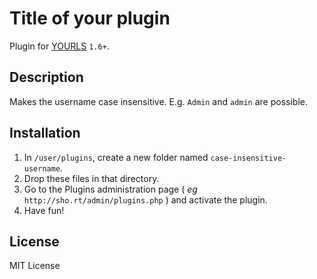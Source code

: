 Title of your plugin
====================

Plugin for [YOURLS](http://yourls.org) `1.6+`. 

Description
-----------
Makes the username case insensitive. E.g. `Admin` and `admin` are possible.

Installation
------------
1. In `/user/plugins`, create a new folder named `case-insensitive-username`.
2. Drop these files in that directory.
3. Go to the Plugins administration page ( *eg* `http://sho.rt/admin/plugins.php` ) and activate the plugin.
4. Have fun!

License
-------
MIT License
